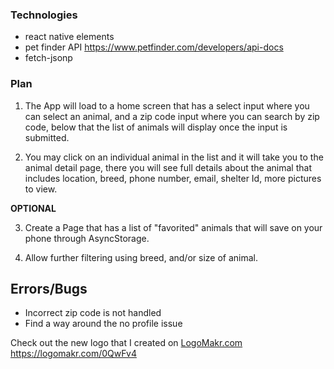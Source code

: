 ### Technologies

- react native elements
- pet finder API https://www.petfinder.com/developers/api-docs
- fetch-jsonp

### Plan

1.  The App will load to a home screen that has a select input where you can select an animal, and a zip code input where you can search by zip code, below that the list of animals will display once the input is submitted.

2.  You may click on an individual animal in the list and it will take you to the animal detail page, there you will see full details about the animal that includes location, breed, phone number, email, shelter Id, more pictures to view.

**OPTIONAL**

3.  Create a Page that has a list of "favorited" animals that will save on your phone through AsyncStorage.

4.  Allow further filtering using breed, and/or size of animal.

## Errors/Bugs

- Incorrect zip code is not handled
- Find a way around the no profile issue

Check out the new logo that I created on <a href="http://logomakr.com" title="Logo Makr">LogoMakr.com</a> https://logomakr.com/0QwFv4

